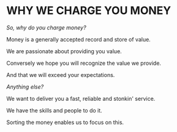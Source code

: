 WHY WE CHARGE YOU MONEY
=======================

_So, why do you charge money?_

Money is a generally accepted record and store of value.  

We are passionate about providing you value.

Conversely we hope you will recognize the value we provide.

And that we will exceed your expectations.

_Anything else?_

We want to deliver you a fast, reliable and stonkin' service.

We have the skills and people to do it.

Sorting the money enables us to focus on this.
